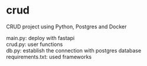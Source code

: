 # crud
CRUD project using Python, Postgres and Docker


main.py: deploy with fastapi<br>
crud.py: user functions<br>
db.py: establish the connection with postgres database<br>
requirements.txt: used frameworks
